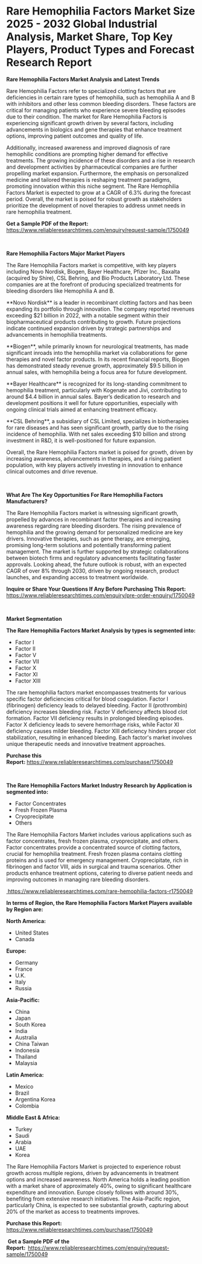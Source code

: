 <p><h1>Rare Hemophilia Factors Market Size 2025 - 2032 Global Industrial Analysis, Market Share, Top Key Players, Product Types and Forecast Research Report</h1></p><p><strong>Rare Hemophilia Factors Market Analysis and Latest Trends</strong></p>
<p><p>Rare Hemophilia Factors refer to specialized clotting factors that are deficiencies in certain rare types of hemophilia, such as hemophilia A and B with inhibitors and other less common bleeding disorders. These factors are critical for managing patients who experience severe bleeding episodes due to their condition. The market for Rare Hemophilia Factors is experiencing significant growth driven by several factors, including advancements in biologics and gene therapies that enhance treatment options, improving patient outcomes and quality of life. </p><p>Additionally, increased awareness and improved diagnosis of rare hemophilic conditions are prompting higher demand for effective treatments. The growing incidence of these disorders and a rise in research and development activities by pharmaceutical companies are further propelling market expansion. Furthermore, the emphasis on personalized medicine and tailored therapies is reshaping treatment paradigms, promoting innovation within this niche segment. The Rare Hemophilia Factors Market is expected to grow at a CAGR of 6.3% during the forecast period. Overall, the market is poised for robust growth as stakeholders prioritize the development of novel therapies to address unmet needs in rare hemophilia treatment.</p></p>
<p><strong>Get a Sample PDF of the Report:&nbsp;</strong> <a href="https://www.reliableresearchtimes.com/enquiry/request-sample/1750049?utm_campaign=2737&utm_medium=2&utm_source=Github&utm_content=ia&utm_term=12042025&utm_id=rare-hemophilia-factors">https://www.reliableresearchtimes.com/enquiry/request-sample/1750049</a></p>
<p>&nbsp;</p>
<p><strong>Rare Hemophilia Factors Major Market Players</strong></p>
<p><p>The Rare Hemophilia Factors market is competitive, with key players including Novo Nordisk, Biogen, Bayer Healthcare, Pfizer Inc., Baxalta (acquired by Shire), CSL Behring, and Bio Products Laboratory Ltd. These companies are at the forefront of producing specialized treatments for bleeding disorders like Hemophilia A and B.</p><p>**Novo Nordisk** is a leader in recombinant clotting factors and has been expanding its portfolio through innovation. The company reported revenues exceeding $21 billion in 2022, with a notable segment within their biopharmaceutical products contributing to growth. Future projections indicate continued expansion driven by strategic partnerships and advancements in hemophilia treatments.</p><p>**Biogen**, while primarily known for neurological treatments, has made significant inroads into the hemophilia market via collaborations for gene therapies and novel factor products. In its recent financial reports, Biogen has demonstrated steady revenue growth, approximately $9.5 billion in annual sales, with hemophilia being a focus area for future development.</p><p>**Bayer Healthcare** is recognized for its long-standing commitment to hemophilia treatment, particularly with Kogenate and Jivi, contributing to around $4.4 billion in annual sales. Bayer’s dedication to research and development positions it well for future opportunities, especially with ongoing clinical trials aimed at enhancing treatment efficacy.</p><p>**CSL Behring**, a subsidiary of CSL Limited, specializes in biotherapies for rare diseases and has seen significant growth, partly due to the rising incidence of hemophilia. With net sales exceeding $10 billion and strong investment in R&D, it is well-positioned for future expansion.</p><p>Overall, the Rare Hemophilia Factors market is poised for growth, driven by increasing awareness, advancements in therapies, and a rising patient population, with key players actively investing in innovation to enhance clinical outcomes and drive revenue.</p></p>
<p>&nbsp;</p>
<p><strong>What Are The Key Opportunities For Rare Hemophilia Factors Manufacturers?</strong></p>
<p><p>The Rare Hemophilia Factors market is witnessing significant growth, propelled by advances in recombinant factor therapies and increasing awareness regarding rare bleeding disorders. The rising prevalence of hemophilia and the growing demand for personalized medicine are key drivers. Innovative therapies, such as gene therapy, are emerging, promising long-term solutions and potentially transforming patient management. The market is further supported by strategic collaborations between biotech firms and regulatory advancements facilitating faster approvals. Looking ahead, the future outlook is robust, with an expected CAGR of over 8% through 2030, driven by ongoing research, product launches, and expanding access to treatment worldwide.</p></p>
<p><strong>Inquire or Share Your Questions If Any Before Purchasing This Report:</strong> <a href="https://www.reliableresearchtimes.com/enquiry/pre-order-enquiry/1750049?utm_campaign=2737&utm_medium=2&utm_source=Github&utm_content=ia&utm_term=12042025&utm_id=rare-hemophilia-factors">https://www.reliableresearchtimes.com/enquiry/pre-order-enquiry/1750049</a></p>
<p>&nbsp;</p>
<p><strong>Market Segmentation</strong></p>
<p><strong>The Rare Hemophilia Factors Market Analysis by types is segmented into:</strong></p>
<p><ul><li>Factor I</li><li>Factor II</li><li>Factor V</li><li>Factor VII</li><li>Factor X</li><li>Factor XI</li><li>Factor XIII</li></ul></p>
<p><p>The rare hemophilia factors market encompasses treatments for various specific factor deficiencies critical for blood coagulation. Factor I (fibrinogen) deficiency leads to delayed bleeding. Factor II (prothrombin) deficiency increases bleeding risk. Factor V deficiency affects blood clot formation. Factor VII deficiency results in prolonged bleeding episodes. Factor X deficiency leads to severe hemorrhage risks, while Factor XI deficiency causes milder bleeding. Factor XIII deficiency hinders proper clot stabilization, resulting in enhanced bleeding. Each factor's market involves unique therapeutic needs and innovative treatment approaches.</p></p>
<p><strong>Purchase this Report:&nbsp;</strong><a href="https://www.reliableresearchtimes.com/purchase/1750049?utm_campaign=2737&utm_medium=2&utm_source=Github&utm_content=ia&utm_term=12042025&utm_id=rare-hemophilia-factors">https://www.reliableresearchtimes.com/purchase/1750049</a></p>
<p>&nbsp;</p>
<p><strong>The Rare Hemophilia Factors Market Industry Research by Application is segmented into:</strong></p>
<p><ul><li>Factor Concentrates</li><li>Fresh Frozen Plasma</li><li>Cryoprecipitate</li><li>Others</li></ul></p>
<p><p>The Rare Hemophilia Factors Market includes various applications such as factor concentrates, fresh frozen plasma, cryoprecipitate, and others. Factor concentrates provide a concentrated source of clotting factors, crucial for hemophilia treatment. Fresh frozen plasma contains clotting proteins and is used for emergency management. Cryoprecipitate, rich in fibrinogen and factor VIII, aids in surgical and trauma scenarios. Other products enhance treatment options, catering to diverse patient needs and improving outcomes in managing rare bleeding disorders.</p></p>
<p><a href="https://www.reliableresearchtimes.com/rare-hemophilia-factors-r1750049?utm_campaign=2737&utm_medium=2&utm_source=Github&utm_content=ia&utm_term=12042025&utm_id=rare-hemophilia-factors">&nbsp;https://www.reliableresearchtimes.com/rare-hemophilia-factors-r1750049</a></p>
<p><strong>In terms of Region, the Rare Hemophilia Factors Market Players available by Region are:</strong></p>
<p>
    <p> <strong> North America: </strong>
        <ul>
            <li>United States</li>
            <li>Canada</li>
        </ul>
        </p> 
    <p> <strong> Europe: </strong>
        <ul>
            <li>Germany</li>
            <li>France</li>
            <li>U.K.</li>
            <li>Italy</li>
            <li>Russia</li>
        </ul>
        </p> 
    <p> <strong> Asia-Pacific: </strong>
        <ul>
            <li>China</li>
            <li>Japan</li>
            <li>South Korea</li>
            <li>India</li>
            <li>Australia</li>
            <li>China Taiwan</li>
            <li>Indonesia</li>
            <li>Thailand</li>
            <li>Malaysia</li>
        </ul>
        </p> 
    <p> <strong> Latin America: </strong>
        <ul>
            <li>Mexico</li>
            <li>Brazil</li>
            <li>Argentina Korea</li>
            <li>Colombia</li>
        </ul>
        </p> 
    <p> <strong> Middle East & Africa: </strong>
        <ul>
            <li>Turkey</li>
            <li>Saudi</li>
            <li>Arabia</li>
            <li>UAE</li>
            <li>Korea</li>
        </ul>
    </p>
    </p>
<p><p>The Rare Hemophilia Factors Market is projected to experience robust growth across multiple regions, driven by advancements in treatment options and increased awareness. North America holds a leading position with a market share of approximately 40%, owing to significant healthcare expenditure and innovation. Europe closely follows with around 30%, benefiting from extensive research initiatives. The Asia-Pacific region, particularly China, is expected to see substantial growth, capturing about 20% of the market as access to treatments improves.</p></p>
<p><strong>Purchase this Report: </strong><a href="https://www.reliableresearchtimes.com/purchase/1750049?utm_campaign=2737&utm_medium=2&utm_source=Github&utm_content=ia&utm_term=12042025&utm_id=rare-hemophilia-factors">https://www.reliableresearchtimes.com/purchase/1750049</a></p>
<p>&nbsp;<strong>Get a Sample PDF of the Report:&nbsp;&nbsp;</strong><a href="https://www.reliableresearchtimes.com/enquiry/request-sample/1750049?utm_campaign=2737&utm_medium=2&utm_source=Github&utm_content=ia&utm_term=12042025&utm_id=rare-hemophilia-factors">https://www.reliableresearchtimes.com/enquiry/request-sample/1750049</a></p>
<p><strong></strong></p>
<p><p></p><p></p><p></p></p>